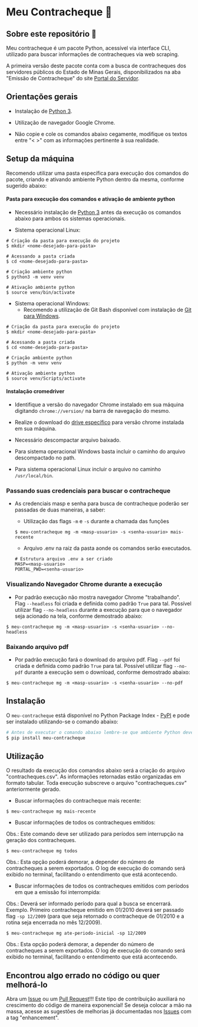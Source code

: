 Meu Contracheque :bookmark_tabs:
===

## Sobre este repositório :open_book:

Meu contracheque é um pacote Python, acessível via interface CLI, utilizado para buscar informações de contracheques via web scraping.

A primeira versão deste pacote conta com a busca de contracheques dos servidores públicos do Estado de Minas Gerais, disponibilizados na aba "Emissão de Contracheque" do site [Portal do Servidor](https://www.portaldoservidor.mg.gov.br/index.php/servicos/emissao-de-contracheque).


## Orientações gerais

- Instalação de [Python 3](https://www.python.org/downloads/).

- Utilização de navegador Google Chrome.

- Não copie e cole os comandos abaixo cegamente, modifique os textos entre "< >" com as informações pertinente à sua realidade.

## Setup da máquina

Recomendo utilizar uma pasta específica para execução dos comandos do pacote, criando e ativando ambiente Python dentro da mesma, conforme sugerido abaixo:

#### Pasta para execução dos comandos e ativação de ambiente python

- Necessário instalação de [Python 3](https://www.python.org/downloads/) antes da execução os comandos abaixo para ambos os sistemas operacionais.

- Sistema operacional Linux:

```Terminal
# Criação da pasta para execução do projeto
$ mkdir <nome-desejado-para-pasta>

# Acessando a pasta criada
$ cd <nome-desejado-para-pasta>

# Criação ambiente python
$ python3 -m venv venv

# Ativação ambiente python
$ source venv/bin/activate
```

- Sistema operacional Windows:
  - Recomendo a utilização de Git Bash disponível com instalação de [Git para Windows](https://gitforwindows.org/).

```Terminal
# Criação da pasta para execução do projeto
$ mkdir <nome-desejado-para-pasta>

# Acessando a pasta criada
$ cd <nome-desejado-para-pasta>

# Criação ambiente python
$ python -m venv venv

# Ativação ambiente python
$ source venv/Scripts/activate
```

#### Instalação cromedriver

- Identifique a versão do navegador Chrome instalado em sua máquina digitando `chrome://version/` na barra de navegação do mesmo.

- Realize o download do [drive específico](https://chromedriver.storage.googleapis.com/index.html) para versão chrome instalada em sua máquina.

- Necessário descompactar arquivo baixado.

- Para sistema operacional Windows basta incluir o caminho do arquivo descompactado no path.

- Para sistema operacional Linux incluir o arquivo no caminho `/usr/local/bin`.

### Passando suas credenciais para buscar o contracheque

- As credenciais masp e senha para busca de contracheque poderão ser passadas de duas maneiras, a saber:

  - Utilização das flags `-m` e `-s` durante a chamada das funções

  ```Terminal
  $ meu-contracheque mg -m <masp-usuario> -s <senha-usuario> mais-recente
  ```

  - Arquivo .env na raiz da pasta aonde os comandos serão executados.

  ```
  # Estrutura arquivo .env a ser criado
  MASP=<masp-usuario>
  PORTAL_PWD=<senha-usuario>
  ```

### Visualizando Navegador Chrome durante a execução

- Por padrão execução não mostra navegador Chrome "trabalhando". Flag `--headless` foi criada e definida como padrão `True` para tal. Possível utilizar flag `--no-headless` durante a execução para que o navegador seja acionado na tela, conforme demostrado abaixo:

```Terminal
$ meu-contracheque mg -m <masp-usuario> -s <senha-usuario> --no-headless
```

### Baixando arquivo pdf

- Por padrão execução fará o download do arquivo pdf. Flag `--pdf` foi criada e definida como padrão `True` para tal. Possível utilizar flag `--no-pdf` durante a execução sem o download, conforme demostrado abaixo:

```Terminal
$ meu-contracheque mg -m <masp-usuario> -s <senha-usuario> --no-pdf
```

## Instalação

O `meu-contracheque` está disponível no Python Package Index - [PyPI](https://pypi.org/project/meu-contracheque/) e pode ser instalado utilizando-se o comando abaixo:

```bash
# Antes de executar o comando abaixo lembre-se que ambiente Python deverá estar ativo
$ pip install meu-contracheque
```

## Utilização

O resultado da execução dos comandos abaixo será a criação do arquivo "contracheques.csv". As informações retornadas estão organizadas em formato tabular.
Toda execução subscreve o arquivo "contracheques.csv" anteriormente gerado.

- Buscar informações do contracheque mais recente:

```Terminal
$ meu-contracheque mg mais-recente
```

- Buscar informações de todos os contracheques emitidos:

Obs.: Este comando deve ser utilizado para períodos sem interrupção na geração dos contracheques.

```Terminal
$ meu-contracheque mg todos
```

Obs.: Esta opção poderá demorar, a depender do número de contracheques a serem exportados. O log de execução do comando será exibido no terminal, facilitando o entendimento que está acontecendo.

- Buscar informações de todos os contracheques emitidos com períodos em que a emissão foi interrompida:

Obs.: Deverá ser informado período para qual a busca se encerrará. Exemplo. Primeiro contracheque emitido em 01/2010 deverá ser passado flag `-sp 12/2009` (para que seja retornado o contracheque de 01/2010 e a rotina seja encerrada no mês 12/2009).

```Terminal
$ meu-contracheque mg ate-periodo-inicial -sp 12/2009
```

Obs.: Esta opção poderá demorar, a depender do número de contracheques a serem exportados. O log de execução do comando será exibido no terminal, facilitando o entendimento que está acontecendo.


## Encontrou algo errado no código ou quer melhorá-lo

Abra um [Issue](https://github.com/gabrielbdornas/meu-contracheque/issues) ou um [Pull Request](https://github.com/gabrielbdornas/meu-contracheque/pulls)!!!
Este tipo de contribuição auxiliará no crescimento do código de maneira exponencial!
Se deseja colocar a mão na massa, acesse as sugestões de melhorias já documentadas nos [Issues](https://github.com/gabrielbdornas/meu-contracheque/labels/enhancement) com a tag "enhancement".
